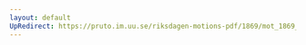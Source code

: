 ```yaml
---
layout: default
UpRedirect: https://pruto.im.uu.se/riksdagen-motions-pdf/1869/mot_1869__ak__237/mot_1869__ak__237-002.pdf
---
```

